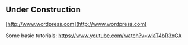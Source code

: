 

## Under Construction


[http://www.wordpress.com](http://www.wordpress.com)


Some basic tutorials:
https://www.youtube.com/watch?v=wiaT4bR3xGA
